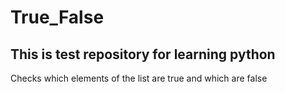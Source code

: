 # True_False
## This is test repository for learning python
Сhecks which elements of the list are true and which are false

